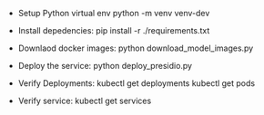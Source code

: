 * Setup Python virtual env
   python -m venv venv-dev

* Install depedencies:
   pip install -r ./requirements.txt
   
* Downlaod docker images:
   python download_model_images.py

* Deploy the service:
   python deploy_presidio.py 
 

* Verify Deployments:
     kubectl get deployments
     kubectl get pods

* Verify service:
    kubectl get services
